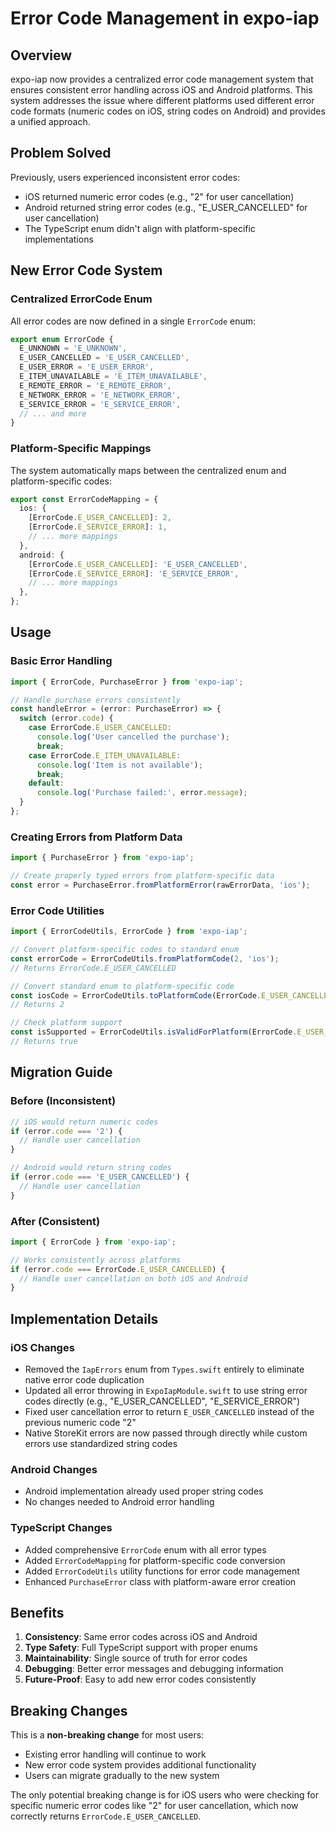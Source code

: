 # Error Code Management in expo-iap

## Overview

expo-iap now provides a centralized error code management system that ensures consistent error handling across iOS and Android platforms. This system addresses the issue where different platforms used different error code formats (numeric codes on iOS, string codes on Android) and provides a unified approach.

## Problem Solved

Previously, users experienced inconsistent error codes:
- iOS returned numeric error codes (e.g., "2" for user cancellation)
- Android returned string error codes (e.g., "E_USER_CANCELLED" for user cancellation)
- The TypeScript enum didn't align with platform-specific implementations

## New Error Code System

### Centralized ErrorCode Enum

All error codes are now defined in a single `ErrorCode` enum:

```typescript
export enum ErrorCode {
  E_UNKNOWN = 'E_UNKNOWN',
  E_USER_CANCELLED = 'E_USER_CANCELLED',
  E_USER_ERROR = 'E_USER_ERROR',
  E_ITEM_UNAVAILABLE = 'E_ITEM_UNAVAILABLE',
  E_REMOTE_ERROR = 'E_REMOTE_ERROR',
  E_NETWORK_ERROR = 'E_NETWORK_ERROR',
  E_SERVICE_ERROR = 'E_SERVICE_ERROR',
  // ... and more
}
```

### Platform-Specific Mappings

The system automatically maps between the centralized enum and platform-specific codes:

```typescript
export const ErrorCodeMapping = {
  ios: {
    [ErrorCode.E_USER_CANCELLED]: 2,
    [ErrorCode.E_SERVICE_ERROR]: 1,
    // ... more mappings
  },
  android: {
    [ErrorCode.E_USER_CANCELLED]: 'E_USER_CANCELLED',
    [ErrorCode.E_SERVICE_ERROR]: 'E_SERVICE_ERROR',
    // ... more mappings
  },
};
```

## Usage

### Basic Error Handling

```typescript
import { ErrorCode, PurchaseError } from 'expo-iap';

// Handle purchase errors consistently
const handleError = (error: PurchaseError) => {
  switch (error.code) {
    case ErrorCode.E_USER_CANCELLED:
      console.log('User cancelled the purchase');
      break;
    case ErrorCode.E_ITEM_UNAVAILABLE:
      console.log('Item is not available');
      break;
    default:
      console.log('Purchase failed:', error.message);
  }
};
```

### Creating Errors from Platform Data

```typescript
import { PurchaseError } from 'expo-iap';

// Create properly typed errors from platform-specific data
const error = PurchaseError.fromPlatformError(rawErrorData, 'ios');
```

### Error Code Utilities

```typescript
import { ErrorCodeUtils, ErrorCode } from 'expo-iap';

// Convert platform-specific codes to standard enum
const errorCode = ErrorCodeUtils.fromPlatformCode(2, 'ios'); 
// Returns ErrorCode.E_USER_CANCELLED

// Convert standard enum to platform-specific code  
const iosCode = ErrorCodeUtils.toPlatformCode(ErrorCode.E_USER_CANCELLED, 'ios');
// Returns 2

// Check platform support
const isSupported = ErrorCodeUtils.isValidForPlatform(ErrorCode.E_USER_CANCELLED, 'ios');
// Returns true
```

## Migration Guide

### Before (Inconsistent)

```typescript
// iOS would return numeric codes
if (error.code === '2') {
  // Handle user cancellation
}

// Android would return string codes  
if (error.code === 'E_USER_CANCELLED') {
  // Handle user cancellation
}
```

### After (Consistent)

```typescript
import { ErrorCode } from 'expo-iap';

// Works consistently across platforms
if (error.code === ErrorCode.E_USER_CANCELLED) {
  // Handle user cancellation on both iOS and Android
}
```

## Implementation Details

### iOS Changes

- Removed the `IapErrors` enum from `Types.swift` entirely to eliminate native error code duplication
- Updated all error throwing in `ExpoIapModule.swift` to use string error codes directly (e.g., "E_USER_CANCELLED", "E_SERVICE_ERROR")
- Fixed user cancellation error to return `E_USER_CANCELLED` instead of the previous numeric code "2"
- Native StoreKit errors are now passed through directly while custom errors use standardized string codes

### Android Changes

- Android implementation already used proper string codes
- No changes needed to Android error handling

### TypeScript Changes

- Added comprehensive `ErrorCode` enum with all error types
- Added `ErrorCodeMapping` for platform-specific code conversion
- Added `ErrorCodeUtils` utility functions for error code management
- Enhanced `PurchaseError` class with platform-aware error creation

## Benefits

1. **Consistency**: Same error codes across iOS and Android
2. **Type Safety**: Full TypeScript support with proper enums
3. **Maintainability**: Single source of truth for error codes
4. **Debugging**: Better error messages and debugging information
5. **Future-Proof**: Easy to add new error codes consistently

## Breaking Changes

This is a **non-breaking change** for most users:
- Existing error handling will continue to work
- New error code system provides additional functionality
- Users can migrate gradually to the new system

The only potential breaking change is for iOS users who were checking for specific numeric error codes like "2" for user cancellation, which now correctly returns `ErrorCode.E_USER_CANCELLED`.
